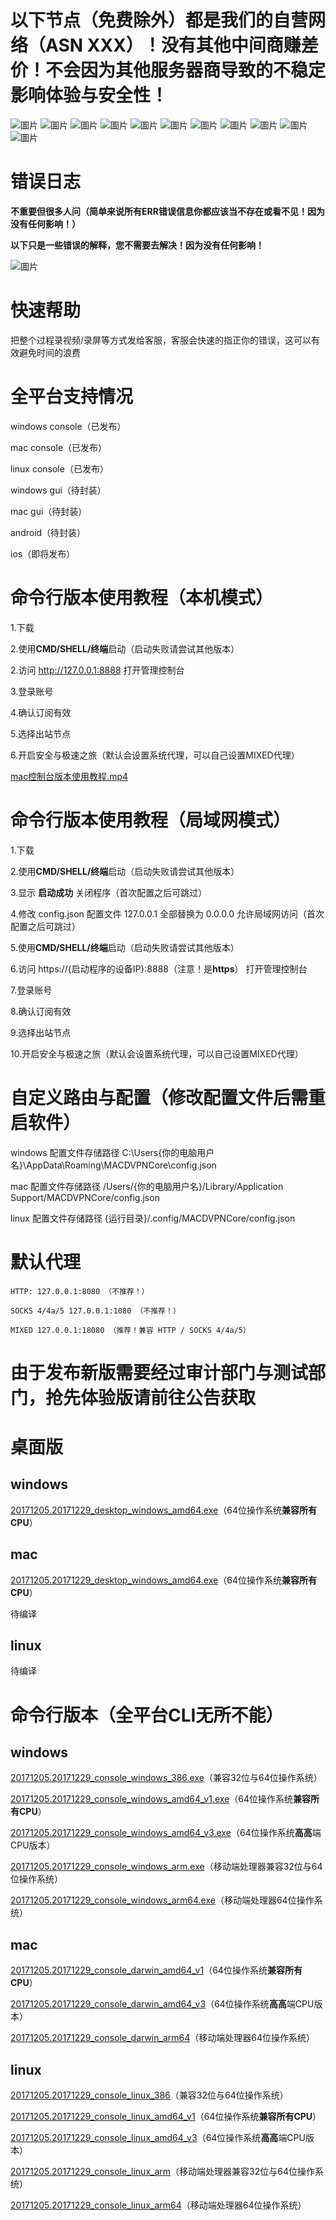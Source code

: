 # 以下节点（免费除外）都是我们的自营网络（ASN XXX）！没有其他中间商赚差价！不会因为其他服务器商导致的不稳定影响体验与安全性！
![圖片](https://github.com/user-attachments/assets/264c9d0f-49d1-4649-a452-6ed52c8c9c56)
![圖片](https://github.com/user-attachments/assets/e19a284c-e4ac-4d16-99f3-6c5de992b9e0)
![圖片](https://github.com/user-attachments/assets/925164d1-06d2-47f6-9d57-54dfe1fcd690)
![圖片](https://github.com/user-attachments/assets/36cba4d3-3ea2-4ce6-abbc-2e47e9e777aa)
![圖片](https://github.com/user-attachments/assets/a83876ba-3a76-466d-a42d-cd3e179207bf)
![圖片](https://github.com/user-attachments/assets/7f2861a3-46cd-4501-9a80-db65c73dc791)
![圖片](https://github.com/user-attachments/assets/5d364bea-fe6c-4f7a-a74e-fe0934f12d3a)
![圖片](https://github.com/user-attachments/assets/4e49ad70-1c36-4776-af73-1db7ca227e2f)
![圖片](https://github.com/user-attachments/assets/d5d5f941-7bd1-46fe-afcd-8471493a97cc)
![圖片](https://github.com/user-attachments/assets/50297145-0cec-4c21-9abf-2b07d5634d60)
![圖片](https://github.com/user-attachments/assets/28f49a85-a49b-47fe-8359-4c55986ef5a9)


# 错误日志
**不重要但很多人问（简单来说所有ERR错误信息你都应该当不存在或看不见！因为没有任何影响！）**

**以下只是一些错误的解释，您不需要去解决！因为没有任何影响！**

![圖片](https://github.com/user-attachments/assets/7fc8e958-898b-4153-b160-0e24f477029a)

# 快速帮助
把整个过程录视频/录屏等方式发给客服，客服会快速的指正你的错误，这可以有效避免时间的浪费

# 全平台支持情况
windows console（已发布）

mac console（已发布）

linux console（已发布）

windows gui（待封装）

mac gui（待封装）

android（待封装）

ios（即将发布）

# 命令行版本使用教程（本机模式）
1.下载

2.使用**CMD/SHELL/终端**启动（启动失败请尝试其他版本）

2.访问 http://127.0.0.1:8888 打开管理控制台

3.登录账号

4.确认订阅有效

5.选择出站节点

6.开启安全与极速之旅（默认会设置系统代理，可以自己设置MIXED代理）

[mac控制台版本使用教程.mp4](https://macdvpn.com/tmp/video/mac-console.mp4)

# 命令行版本使用教程（局域网模式）
1.下载

2.使用**CMD/SHELL/终端**启动（启动失败请尝试其他版本）

3.显示 **启动成功** 关闭程序（首次配置之后可跳过）

4.修改 config.json 配置文件 127.0.0.1 全部替换为 0.0.0.0 允许局域网访问（首次配置之后可跳过）

5.使用**CMD/SHELL/终端**启动（启动失败请尝试其他版本）

6.访问 https://{启动程序的设备IP}:8888（注意！是**https**） 打开管理控制台

7.登录账号

8.确认订阅有效

9.选择出站节点

10.开启安全与极速之旅（默认会设置系统代理，可以自己设置MIXED代理）

# 自定义路由与配置（修改配置文件后需重启软件）
windows 配置文件存储路径 C:\Users\{你的电脑用户名}\AppData\Roaming\MACDVPNCore\config.json

mac 配置文件存储路径 /Users/{你的电脑用户名}/Library/Application Support/MACDVPNCore/config.json

linux 配置文件存储路径 {运行目录}/.config/MACDVPNCore/config.json

# 默认代理
```
HTTP: 127.0.0.1:8080 （不推荐！）
```

```
SOCKS 4/4a/5 127.0.0.1:1080 （不推荐！）
```

```
MIXED 127.0.0.1:18080 （推荐！兼容 HTTP / SOCKS 4/4a/5）
```

# 由于发布新版需要经过审计部门与测试部门，抢先体验版请前往公告获取

# 桌面版
## windows
[20171205.20171229_desktop_windows_amd64.exe](https://macdvpn.com/tmp/20171205.20171229/desktop_windows_amd64.exe)（64位操作系统**兼容所有CPU**）

## mac
[20171205.20171229_desktop_windows_amd64.exe](https://macdvpn.com/tmp/20171205.20171229/desktop_darwin_arm64)（64位操作系统**兼容所有CPU**）

待编译

## linux

待编译

# 命令行版本（全平台CLI无所不能）
## windows
[20171205.20171229_console_windows_386.exe](https://macdvpn.com/tmp/20171205.20171229/console_windows_386.exe)（兼容32位与64位操作系统）

[20171205.20171229_console_windows_amd64_v1.exe](https://macdvpn.com/tmp/20171205.20171229/console_windows_amd64_v1.exe)（64位操作系统**兼容所有CPU**）

[20171205.20171229_console_windows_amd64_v3.exe](https://macdvpn.com/tmp/20171205.20171229/console_windows_amd64_v3.exe)（64位操作系统**高高**端CPU版本）

[20171205.20171229_console_windows_arm.exe](https://macdvpn.com/tmp/20171205.20171229/console_windows_arm.exe)（移动端处理器兼容32位与64位操作系统）

[20171205.20171229_console_windows_arm64.exe](https://macdvpn.com/tmp/20171205.20171229/console_windows_arm64.exe)（移动端处理器64位操作系统）

## mac
[20171205.20171229_console_darwin_amd64_v1](https://macdvpn.com/tmp/20171205.20171229/console_darwin_amd64_v1)（64位操作系统**兼容所有CPU**）

[20171205.20171229_console_darwin_amd64_v3](https://macdvpn.com/tmp/20171205.20171229/console_darwin_amd64_v3)（64位操作系统**高高**端CPU版本）

[20171205.20171229_console_darwin_arm64](https://macdvpn.com/tmp/20171205.20171229/console_darwin_arm64)（移动端处理器64位操作系统）

## linux
[20171205.20171229_console_linux_386](https://macdvpn.com/tmp/20171205.20171229/console_linux_386)（兼容32位与64位操作系统）

[20171205.20171229_console_linux_amd64_v1](https://macdvpn.com/tmp/20171205.20171229/console_linux_amd64_v1)（64位操作系统**兼容所有CPU**）

[20171205.20171229_console_linux_amd64_v3](https://macdvpn.com/tmp/20171205.20171229/console_linux_amd64_v3)（64位操作系统**高高**端CPU版本）

[20171205.20171229_console_linux_arm](https://macdvpn.com/tmp/20171205.20171229/console_linux_arm)（移动端处理器兼容32位与64位操作系统）

[20171205.20171229_console_linux_arm64](https://macdvpn.com/tmp/20171205.20171229/console_linux_arm64)（移动端处理器64位操作系统）
